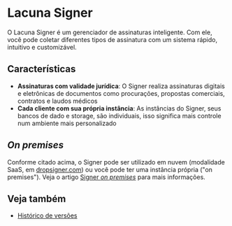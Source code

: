 ﻿# Lacuna Signer

O Lacuna Signer é um gerenciador de assinaturas inteligente. Com ele, você pode coletar diferentes tipos de assinatura com um sistema rápido, intuitivo e customizável.

## Características

* **Assinaturas com validade jurídica**: O Signer realiza assinaturas digitais e eletrônicas de documentos como procurações, propostas comerciais, contratos e laudos médicos
* **Cada cliente com sua própria instância**: As instâncias do Signer, seus bancos de dado e storage, são individuais, isso significa mais controle num ambiente mais personalizado

## *On premises*

Conforme citado acima, o Signer pode ser utilizado em nuvem (modalidade SaaS, em [dropsigner.com](https://www.dropsigner.com/)) ou você pode ter uma instância própria
("on premises"). Veja o artigo [Signer *on premises*](on-premises/index.md) para mais informações.

## Veja também

* [Histórico de versões](changelog.md)

